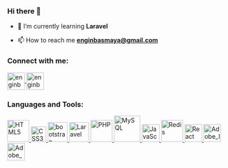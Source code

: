 ### Hi there 👋

- 🌱 I’m currently learning **Laravel**

- 📫 How to reach me **enginbasmaya@gmail.com**

<h3 align="left">Connect with me:</h3>
<p align="left">
    <a href="https://instagram.com/enginbasmaya" target="blank">
        <img align="center" src="https://enginbasmaya.com.tr/git/Instagram.svg" alt="enginbasmaya" width="40" />
    </a>
    <a href="https://linkedin.com/in/engin-ba%C5%9Fmaya-86a38b190/" target="blank">
        <img align="center" src="https://enginbasmaya.com.tr/git/LinkedIn.svg" alt="enginbasmaya" width="40" />
    </a>
</p>

<h3 align="left">Languages and Tools:</h3>
<a href="https://www.w3.org/html/" target="_blank" rel="noreferrer">
    <img src="https://enginbasmaya.com.tr/git/HTML5.svg" alt="HTML5" width="50"/>
</a>
<a href="https://www.w3.org/Style/CSS/" target="_blank" rel="noreferrer">
    <img src="https://enginbasmaya.com.tr/git/CSS3.svg" alt="CSS3" width="35"/>
</a>
<a href="https://getbootstrap.com" target="_blank" rel="noreferrer">
    <img src="https://enginbasmaya.com.tr/git/Bootstrap.svg" alt="bootstrap" width="45"/>
</a>
<a href="https://www.laravel.com/" target="_blank" rel="noreferrer">
    <img src="https://enginbasmaya.com.tr/git/Laravel.svg" alt="Laravel" width="45"/>
</a>
<a href="https://www.php.net/" target="_blank" rel="noreferrer">
    <img src="https://enginbasmaya.com.tr/git/PHP.svg" alt="PHP" width="50"/>
</a>
<a href="https://www.mysql.com/" target="_blank" rel="noreferrer">
    <img src="https://enginbasmaya.com.tr/git/MySQL.svg" alt="MySQL" width="60"/>
</a>
<a href="https://www.javascript.com/" target="_blank" rel="noreferrer">
    <img src="https://enginbasmaya.com.tr/git/JavaScript.svg" alt="JavaScript" width="40"/>
</a>
<a href="https://www.redis.io/" target="_blank" rel="noreferrer">
    <img src="https://enginbasmaya.com.tr/git/Redis.svg" alt="Redis" width="50"/>
</a>
<a href="https://reactjs.org/" target="_blank" rel="noreferrer">
    <img src="https://enginbasmaya.com.tr/git/React.svg" alt="React" width="40"/>
</a>
<a href="https://www.adobe.com/products/illustrator.html" target="_blank" rel="noreferrer">
    <img src="https://enginbasmaya.com.tr/git/Adobe_Illustrator_CC.svg" alt="Adobe_Illustrator_CC" width="40"/>
</a>
<a href="https://www.adobe.com/products/photoshop.html" target="_blank" rel="noreferrer">
    <img src="https://enginbasmaya.com.tr/git/Adobe_Photoshop_CC.svg" alt="Adobe_Photoshop_CC" width="40"/>
</a>
